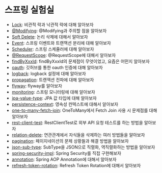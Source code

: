 # 스프링 실험실

- [Lock](./lock/README.md): 비관적 락과 낙관적 락에 대해 알아보자
- [@Modifying](./modifying/README.md): @Modifying과 주의할 점을 알아보자
- [Soft Delete](./soft-delete/README.md): 논리 삭제에 대해서 알아보자
- [Event](./event/README.md): 스프링 이벤트와 트랜잭션 분리에 대해 알아보자
- [Scheduler](./scheduler/README.md): 스프링 스케쥴러에 대해 알아보자
- [@RequestScope](./request-scope/README.md): @RequestScope에 대해서 알아보자
- [findByXxxId](./findByXxxId/README.md): findByXxxId의 문제점이 무엇이었고, 요즘은 어떤지 알아보자
- [oauth](./oauth/README.md): 깃허브를 통한 oauth 인증에 대해 알아보자
- [logback](./logback/README.md): logback 설정에 대해 알아보자
- [propagation](./propagation/README.md): 트랜잭션 전파에 대해 알아보자
- [flyway](./flyway/README.md): flyway를 알아보자
- [monitoring](./monitoring/README.md): 스프링 모니터링에 대해 알아보자
- [jpa-value-type](./jpa-value-type/README.md): JPA 값 타입에 대해 알아보자
- [persistence-context](./persistence-context/README.md): 영속성 컨텍스트에 대해서 알아보자
- [one-to-many-fetch-join](./one-to-many-fetch-join/README.md): OneToMany에서 Fetch Join 사용 시 문제점를 대해 알아보자
- [rest-client-test](./rest-client-test/README.md): RestClientTest로 외부 API 요청 테스트를 하는 방법을 알아보자
- [relation-delete](./relation-delete/README.md): 연관관계에서 자식들을 삭제하는 여러 방법들을 알아보자
- [pagination](./pagination/README.md): 페이지네이션의 문제 상황들과 해결 방법을 알아보자
- [json-sub-type](./json-sub-type/README.md): SubType을 JSON으로 직렬화, 역직렬화하는 방법을 알아보자
- [spring-security-impl](./spring-security-impl/README.md): Spring Security를 직접 구현해보자
- [annotation](./anno/README.md): Spring AOP Annotation에 대해서 알아보자
- [refresh-token-rotation](./refresh-token-rotation/README.md): Refresh Token Rotation에 대해서 알아보자
